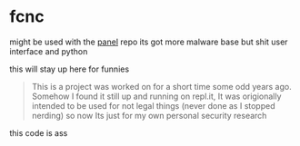 # fcnc
might be used with the [panel](https://github.com/cloudirector/panel) repo its got more malware base but shit user interface and python

this will stay up here for funnies 

> This is a project was worked on for a short time some odd years ago. Somehow I found it still up and running on repl.it, It was origionally intended to be used for not legal things (never done as I stopped nerding) so now Its just for my own personal security research

this code is ass
